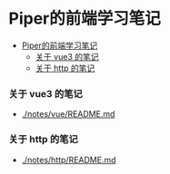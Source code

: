 # Piper的前端学习笔记

<!-- @import "[TOC]" {cmd="toc" depthFrom=1 depthTo=6 orderedList=false} -->

<!-- code_chunk_output -->

- [Piper的前端学习笔记](#piper的前端学习笔记)
    - [关于 vue3 的笔记](#关于-vue3-的笔记)
    - [关于 http 的笔记](#关于-http-的笔记)

<!-- /code_chunk_output -->

### 关于 vue3 的笔记
- [./notes/vue/README.md](./vue/README.md)

### 关于 http 的笔记
- [./notes/http/README.md](./http/README.md)
